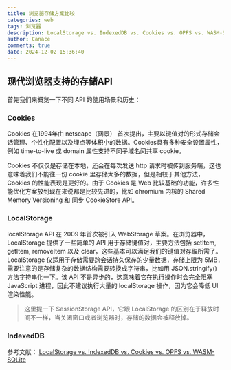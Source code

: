 ```yaml
---
title: 浏览器存储方案比较
categories: web
tags: 浏览器
description: LocalStorage vs. IndexedDB vs. Cookies vs. OPFS vs. WASM-SQLite
author: Canace
comments: true
date: 2024-12-02 15:36:40
---
```

## 现代浏览器支持的存储API
首先我们来概览一下不同 API 的使用场景和历史：

### Cookies
Cookies 在1994年由 netscape（网景） 首次提出，主要以键值对的形式存储会话管理、个性化配置以及埋点等体积小的数据。Cookies具有多种安全设置属性，例如 time-to-live 或 domain 属性支持不同子域名间共享 cookie。

Cookies 不仅仅是存储在本地，还会在每次发送 http 请求时被传到服务端，这也意味着我们不能往一份 cookie 里存储太多的数据，但是相较于其他方法，Cookies 的性能表现是更好的。由于 Cookies 是 Web 比较基础的功能，许多性能优化方案放到现在来说都是比较先进的，比如 chromium 内核的 Shared Memory Versioning 和 同步 CookieStore API。

### LocalStorage
localStorage API 在 2009 年首次被引入 WebStorage 草案。在浏览器中，LocalStorage 提供了一些简单的 API 用于存储键值对，主要方法包括 setItem, getItem, removeItem 以及 clear，这些基本可以满足我们的键值对存取所需了。LocalStorage 仅适用于存储需要跨会话持久保存的少量数据，存储上限为 5MB，需要注意的是存储复杂的数据结构需要转换成字符串，比如用 JSON.stringify() 方法字符串化一下。该 API 不是异步的，这意味着它在执行操作时会完全阻塞 JavaScript 进程，因此不建议执行大量的 localStorage 操作，因为它会降低 UI 渲染性能。
> 这里提一下 SessionStorage API，它跟 LocalStorage 的区别在于释放时间不一样，当关闭窗口或者浏览器时，存储的数据会被释放掉。

### IndexedDB


参考文献：
[LocalStorage vs. IndexedDB vs. Cookies vs. OPFS vs. WASM-SQLite](https://rxdb.info/articles/localstorage-indexeddb-cookies-opfs-sqlite-wasm.html)
